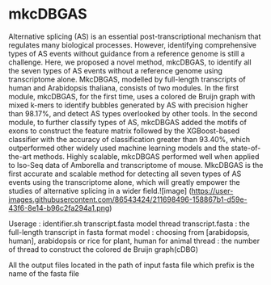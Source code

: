 # mkcDBGAS
Alternative splicing (AS) is an essential post-transcriptional mechanism that regulates many biological processes. However, identifying comprehensive types of AS events without guidance from a reference genome is still a challenge. Here, we proposed a novel method, mkcDBGAS, to identify all the seven types of AS events without a reference genome using transcriptome alone. MkcDBGAS, modelled by full-length transcripts of human and Arabidopsis thaliana, consists of two modules. In the first module, mkcDBGAS, for the first time, uses a colored de Bruijn graph with mixed k-mers to identify bubbles generated by AS with precision higher than 98.17%, and detect AS types overlooked by other tools. In the second module, to further classify types of AS, mkcDBGAS added the motifs of exons to construct the feature matrix followed by the XGBoost-based classifier with the accuracy of classification greater than 93.40%, which outperformed other widely used machine learning models and the state-of-the-art methods. Highly scalable, mkcDBGAS performed well when applied to Iso-Seq data of Amborella and transcriptome of mouse. MkcDBGAS is the first accurate and scalable method for detecting all seven types of AS events using the transcriptome alone, which will greatly empower the studies of alternative splicing in a wider field.![image]
(https://user-images.githubusercontent.com/86543424/211698496-158867b1-d59e-43f6-8e14-b96c2fa294a1.png)


Userage : identifier.sh transcript.fasta model thread
    transcript.fasta : the full-length transcript in fasta format
    model : choosing from [arabidopsis, human], arabidopsis or rice for plant, human for animal
    thread : the number of thread to construct the colored de Bruijn graph(cDBG)

All the output files located in the path of input fasta file which prefix is the name of the fasta file
